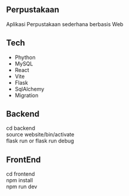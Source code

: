 ## Perpustakaan
Aplikasi Perpustakaan sederhana berbasis Web 

## Tech 
- Phython
- MySQL 
- React
- Vite
- Flask
- SqlAlchemy
- Migration

## Backend
cd backend
<br>
source website/bin/activate
<br>
flask run or flask run debug

## FrontEnd
cd frontend
<br>
npm install
<br>
npm run dev
